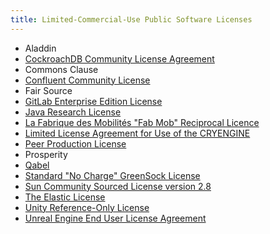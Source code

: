 ```yaml
---
title: Limited-Commercial-Use Public Software Licenses
---
```

- Aladdin
- [CockroachDB Community License Agreement](https://www.cockroachlabs.com/cockroachdb-community-license/)
- Commons Clause
- [Confluent Community License](https://www.confluent.io/confluent-community-license)
- Fair Source
- [GitLab Enterprise Edition License](https://gitlab.com/gitlab-org/gitlab-ee/blob/master/LICENSE)
- [Java Research License](https://www.openhub.net/licenses/Java_Research_License)
- [La Fabrique des Mobilités "Fab Mob" Reciprocal Licence](http://wiki.p2pfoundation.net/Fab_Mob_Reciprocal_License_for_the_Legal_Contractualisation_of_Commons#APPENDIX_II:_LA_FABRIQUE_DES_MOBILIT.C3.89S_RECIPROCAL_LICENCE)
- [Limited License Agreement for Use of the CRYENGINE](https://www.cryengine.com/ce-terms)
- [Peer Production License](http://wiki.p2pfoundation.net/Peer_Production_License#LICENSE)
- Prosperity
- [Qabel](https://github.com/Qabel/qabel-desktop/blob/master/LICENSE)
- [Standard "No Charge" GreenSock License](https://greensock.com/standard-license)
- [Sun Community Sourced License version 2.8](https://www.oracle.com/technetwork/java/scsl-1-1-149938.txt)
- [The Elastic License](https://github.com/elastic/elasticsearch/blob/0d8aa7527e242fbda9d84867ab8bc955758eebce/licenses/ELASTIC-LICENSE.txt)
- [Unity Reference-Only License](https://unity3d.com/legal/licenses/Unity_Reference_Only_License)
- [Unreal Engine End User License Agreement](https://www.unrealengine.com/en-US/eula)
